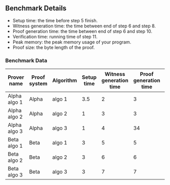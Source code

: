 ## Benchmark Details

- Setup time: the time before step 5 finish.
- Witness generation time: the time between end of step 6 and step 8.
- Proof generation time: the time between end of step 6 and step 10.
- Verification time: running time of step 11.
- Peak memory: the peak memory usage of your program.
- Proof size: the byte length of the proof.

### Benchmark Data

| Prover name | Proof system | Algorithm | Setup time | Witness generation time | Proof generation time | Verification time | Peak memory（MB） | Proof size（KB） |
| --- | --- | --- | --- | --- | --- | --- | --- | --- |
| Alpha algo 1 | Alpha | algo 1 | 3.5 | 2 | 3 | 1 | 655 | 512 |
| Alpha algo 2 | Alpha | algo 2 | 1 | 3 | 3 | 2 | 1024 | 512 |
| Alpha algo 3 | Alpha | algo 3 | 1 | 4 | 34 | 3 | 1024 | 512 |
| Beta algo 1 | Beta | algo 1 | 3 | 5 | 5 | 4 | 1024 | 512 |
| Beta algo 2 | Beta | algo 2 | 3 | 6 | 6 | 5 | 1268 | 512 |
| Beta algo 3 | Beta | algo 3 | 3 | 7 | 7 | 6 | 1268 | 512 |

